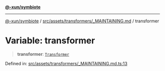 [**@-xun/symbiote**](../../../../../README.md)

***

[@-xun/symbiote](../../../../../README.md) / [src/assets/transformers/\_MAINTAINING.md](../README.md) / transformer

# Variable: transformer

> **transformer**: [`Transformer`](../../../type-aliases/Transformer.md)

Defined in: [src/assets/transformers/\_MAINTAINING.md.ts:13](https://github.com/Xunnamius/symbiote/blob/3044ba2654d63523648bf35278fa1c752d878990/src/assets/transformers/_MAINTAINING.md.ts#L13)
